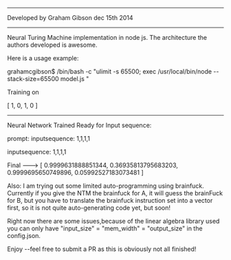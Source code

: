 -----

Developed by Graham Gibson dec 15th 2014

-----

Neural Turing Machine implementation in node js. The architecture the authors developed is awesome. 



Here is a usage example:



 grahamcgibson$ /bin/bash -c "ulimit -s 65500; exec /usr/local/bin/node --stack-size=65500 model.js "

Training on 

[ 1, 0, 1, 0 ]


-------
Neural Network Trained Ready for Input sequence: 

prompt: inputsequence: 1,1,1,1


  inputsequence: 1,1,1,1


Final ---> [ 0.9999631888851344,
  0.36935813795683203,
  0.9999695650749896,
  0.05992527183073481 ]


Also: I am trying out some limited auto-programming using brainfuck. Currently if you give the NTM the brainfuck for A, it will guess the brainFuck for B, but you have to translate the brainfuck instruction set into a vector first, so it is not quite auto-generating code yet, but soon! 

Right now there are some issues,because of the linear algebra library used you can only have 
"input_size" = "mem_width" = "output_size" in the config.json. 

Enjoy --feel free to submit a PR as this is obviously not all finished!